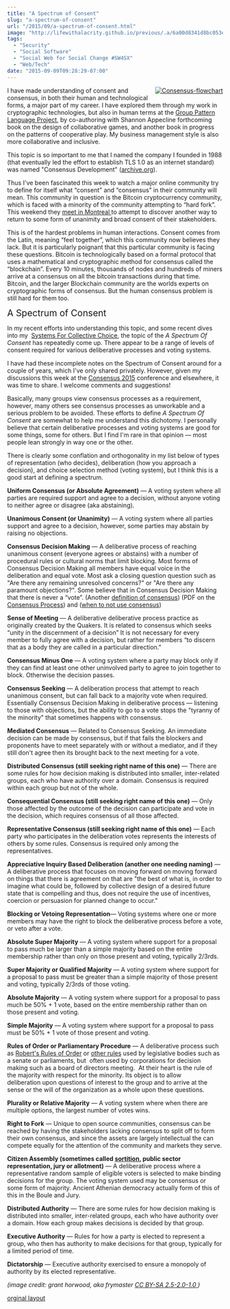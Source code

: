 ```yaml
---
title: "A Spectrum of Consent"
slug: "a-spectrum-of-consent"
url: "/2015/09/a-spectrum-of-consent.html"
image: "http://lifewithalacrity.github.io/previous/.a/6a00d8341d8bc053ef01b8d1551c0e970c-320wi"
tags:
  - "Security"
  - "Social Software"
  - "Social Web for Social Change #SW4SX"
  - "Web/Tech"
date: "2015-09-09T09:28:29-07:00"
---
```

<p><a class="asset-img-link" href="/previous/.a/6a00d8341d8bc053ef01b8d1551c0e970c-pi" style="float: right;"><img alt="Consensus-flowchart" class="asset  asset-image at-xid-6a00d8341d8bc053ef01b8d1551c0e970c img-responsive" src="/previous/.a/6a00d8341d8bc053ef01b8d1551c0e970c-320wi" style="margin: 0px 0px 5px 5px;" title="Consensus-flowchart" /></a>I have made understanding of consent and consensus, in both their human and technological forms, a major part of my career. I have explored them through my work in cryptographic technologies, but also in human terms at the&#0160;<a href="http://groupworksdeck.org/" target="_self" title="Group Pattern Language Project">Group Pattern Language Project</a>, by co-authoring with Shannon Appecline forthcoming book on the design of collaborative games, and another book in progress on the patterns of cooperative play. My business management style is also more collaborative and inclusive.</p>
<p>This topic is so important to me that I named the company I founded in 1988 (that eventually led the effort to establish TLS 1.0 as an internet standard) was named &quot;Consensus Development&quot; (<a href="https://web.archive.org/web/19980709005818/http://www.consensus.com/" target="_self">archive.org</a>).</p>
<p>Thus&#0160;I&#39;ve been fascinated this week to watch a major online community try to define for itself what “consent” and “consensus” in their community will mean.&#0160;This community in question is the Bitcoin cryptocurrency community, which is faced with a minority of the community attempting to “hard fork”. This weekend they <a href="https://scalingbitcoin.org/montreal2015/" target="_self">meet in Montreal </a>to attempt to discover another way to return to some form of unanimity and broad consent of their stakeholders.</p>
<p>This is of the hardest problems in human interactions. Consent comes from the Latin, meaning “feel together”, which this community now believes they lack. But&#0160;it is particularly poignant that this particular community is facing these questions. Bitcoin is technologically based on a formal protocol that uses a mathematical and cryptographic method for consensus called the “blockchain”. Every 10 minutes, thousands of nodes and hundreds of miners arrive at a consensus on all the bitcoin transactions during that time. Bitcoin, and the larger Blockchain community are the worlds experts on cryptographic forms of consensus. But the human consensus problem is still hard for them too.</p>
<p><span style="font-size: 1.5em;">A Spectrum of Consent</span></p>
<p>In my recent efforts into understanding this topic, and some recent dives into my &#0160;<a href="/2005/12/systems_for_col.html" target="_self" title="Systems for Collective Choice (start of series)">Systems For Collective Choice</a>,&#0160;the topic of the <em>A Spectrum Of Consent</em>&#0160;has repeatedly come up. There appear to be a range of levels of consent required for various deliberative processes and voting systems.</p>
<p>I have had these incomplete notes on the Spectrum of Consent around for a couple of years, which I&#39;ve only shared privately. However, given my discussions this week at the&#0160;<a href="http://www.coindesk.com/events/consensus-2015/" target="_self">Consensus 2015</a>&#0160;conference and elsewhere, it was time to share. I welcome comments and suggestions!</p>
<p>Basically, many groups view consensus processes as a requirement, however, many others see consensus processes as unworkable and a serious problem to be avoided. These efforts to define <em>A Spectrum Of Consent</em> are somewhat to help me understand this dichotomy. I personally believe that certain deliberative processes and voting systems are good for some things, some for others. But I find I&#39;m rare in that opinion — most people lean strongly in way one or the other.</p>
<p>There is clearly some conflation and orthogonality in my list below of types of representation (who decides), deliberation (how you approach a decision), and choice selection method (voting system), but I think this is a good start at defining a spectrum.</p>
<p><strong>Uniform Consensus (or Absolute Agreement)</strong> — A voting system where all parties are required support and agree to a decision, without anyone voting to neither agree or disagree (aka abstaining).</p>
<p><strong>Unanimous Consent (or Unanimity)</strong> — A voting system where all parties support and agree to a decision, however, some parties may abstain by raising no objections.</p>
<p><strong>Consensus Decision Making</strong> — A deliberative process of reaching unanimous consent (everyone agrees or abstains) with a number of procedural rules or cultural norms that limit blocking. Most forms of Consensus Decision Making all members have equal voice in the deliberation and equal vote. Most ask a closing question question such as &quot;Are there any remaining unresolved concerns?&quot; or &quot;Are there any paramount objections?&quot;. Some believe that in Consensus Decision Making that there is never a “vote”. (Another <a href="http://www.community4me.com/consensus.html" target="_self">definition of consensus</a>) (PDF on the <a href="http://seedsforchange.org.uk/consensus.pdf" target="_self" title="Consensus PDF">Consensus Process</a>) and (<a href="https://rhizomenetwork.wordpress.com/2011/05/30/when-not-to-use-consensus/" target="_self" title="When to not use Consensus">when to not use consensus</a>)</p>
<p><strong>Sense of Meeting</strong> — A deliberative deliberative process practice as originally created by the Quakers. It is related to consensus which seeks “unity in the discernment of a decision” It is not necessary for every member to fully agree with a decision, but rather for members “to discern that as a body they are called in a particular direction.”</p>
<p><strong>Consensus Minus One</strong> — A voting system where a party may block only if they can find at least one other uninvolved party to agree to join together to block. Otherwise the decision passes.</p>
<p><strong>Consensus Seeking</strong> — A deliberation process that attempt to reach unanimous consent, but can fall back to a majority vote when required. Essentially Consensus Decision Making in deliberative process — listening to those with objections, but the ability to go to a vote stops the &quot;tyranny of the minority&quot; that sometimes happens with consensus.</p>
<p><strong>Mediated Consensus</strong>&#0160;— Related to Consensus Seeking. An immediate decision can be made by consensus, but if that fails the blockers and proponents have to meet separately with or without a mediator, and if they still don&#39;t agree then its brought back to the next meeting for a vote.&#0160;</p>
<p><strong>Distributed Consensus&#0160;(still seeking right name of this one)</strong> — There are some rules for how decision making is distributed into smaller, inter-related groups, each who have authority over a domain. Consensus is required within each group but not of the whole.</p>
<p><strong>Consequential Consensus (still seeking right name of this one)</strong> — Only those affected by the outcome of the decision can participate and vote in the decision, which requires consensus of all those affected.</p>
<p><strong>Representative Consensus (still seeking right name of this one)</strong> — Each party who participates in the deliberation votes represents the interests of others by some rules. Consensus is required only among the representatives.</p>
<p><strong>Appreciative Inquiry Based Deliberation (another one needing naming)</strong> — A deliberative process that focuses on moving forward on moving forward on things that there is agreement on that are &quot;the best of what is, in order to imagine what could be, followed by collective design of a desired future state that is compelling and thus, does not require the use of incentives, coercion or persuasion for planned change to occur.&quot;</p>
<p><strong>Blocking or Vetoing Representation</strong>— Voting systems where one or more members may have the right to block the deliberative process before a vote, or veto after a vote.</p>
<p><strong>Absolute Super Majority</strong> — A voting system where support for a proposal to pass much be larger than a simple majority based on the entire membership rather than only on those present and voting, typically 2/3rds.</p>
<p><strong>Super Majority or Qualified Majority</strong> — A voting system where support for a proposal to pass must be greater than a simple majority of those present and voting, typically 2/3rds of those voting.</p>
<p><strong>Absolute Majority</strong> — A voting system where support for a proposal to pass much be 50% + 1 vote, based on the entire membership rather than on those present and voting.</p>
<p><strong>Simple Majority</strong> — A voting system where support for a proposal to pass must be 50% + 1 vote of those present and voting.</p>
<p><strong>Rules of Order or&#0160;Parliamentary&#0160;Procedure</strong>&#0160;— A deliberative process such as&#0160;<a href="https://en.wikipedia.org/wiki/Robert%27s_Rules_of_Order" target="_self">Robert&#39;s Rules of Order</a>&#0160;or <a href="https://en.wikipedia.org/wiki/Parliamentary_procedure" target="_self">other rules</a>&#0160;used by legislative bodies such as a senate or parliaments,&#0160;but &#0160;often used by corporations for decision making such as a board of directors meeting.&#0160;&#0160;At their heart is the rule of the majority with respect for the minority. Its object is to allow deliberation&#0160;upon questions of interest to the group and to arrive at the sense or the will of the organization as a whole upon these questions.</p>
<p><strong>Plurality or Relative Majority</strong> — A voting system where when there are multiple options, the largest number of votes wins.</p>
<p><strong>Right to Fork</strong> — Unique to open source communities, consensus can be reached by having the stakeholders lacking consensus to split off to form their own consensus, and since the assets are largely intellectual the can compete equally for the attention of the community and markets they serve.</p>
<p><strong>Citizen Assembly (sometimes called <a href="https://en.wikipedia.org/wiki/Sortition" target="_self" title="sortition">sortition</a>, public sector representation, jury or allotment)</strong> — A deliberative process where a representative random sample of eligible voters is selected to make binding decisions for the group. The voting system used may be consensus or some form of majority. Ancient Athenian democracy actually form of this of this in the Boule and Jury.</p>
<p><strong>Distributed Authority</strong> — There are some rules for how decision making is distributed into smaller, inter-related groups, each who have authority over a domain. How each group makes decisions is decided by that group.</p>
<p><strong>Executive Authority</strong> — Rules for how a party is elected to represent a group, who then has authority to make decisions for that group, typically for a limited period of time.</p>
<p><strong>Dictatorship</strong> — Executive authority exercised to ensure a monopoly of authority by its elected representative.</p>
<p><span><em>(image credit:&#0160;grant horwood, aka frymaster <a href="http://creativecommons.org/licenses/by-sa/2.5-2.0-1.0" target="_self">CC BY-SA 2.5-2.0-1.0&#0160;</a>)</em></span></p>
<p class="previous"><a href="/previous/2015/09/a-spectrum-of-consent.html" rel="syndication" class="u-syndication" >orginal layout</a></p>
